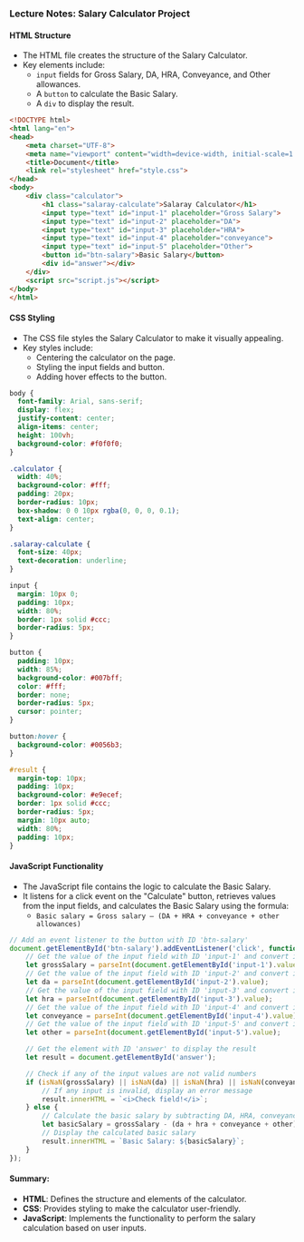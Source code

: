 ### Lecture Notes: Salary Calculator Project

#### HTML Structure
- The HTML file creates the structure of the Salary Calculator.
- Key elements include:
  - `input` fields for Gross Salary, DA, HRA, Conveyance, and Other allowances.
  - A `button` to calculate the Basic Salary.
  - A `div` to display the result.

```html
<!DOCTYPE html>
<html lang="en">
<head>
    <meta charset="UTF-8">
    <meta name="viewport" content="width=device-width, initial-scale=1.0">
    <title>Document</title>
    <link rel="stylesheet" href="style.css">
</head>
<body>
    <div class="calculator">
        <h1 class="salaray-calculate">Salaray Calculator</h1>
        <input type="text" id="input-1" placeholder="Gross Salary">
        <input type="text" id="input-2" placeholder="DA">
        <input type="text" id="input-3" placeholder="HRA">
        <input type="text" id="input-4" placeholder="conveyance">
        <input type="text" id="input-5" placeholder="Other">
        <button id="btn-salary">Basic Salary</button>
        <div id="answer"></div>
    </div>
    <script src="script.js"></script>
</body>
</html>
```

#### CSS Styling
- The CSS file styles the Salary Calculator to make it visually appealing.
- Key styles include:
  - Centering the calculator on the page.
  - Styling the input fields and button.
  - Adding hover effects to the button.

```css
body {
  font-family: Arial, sans-serif;
  display: flex;
  justify-content: center;
  align-items: center;
  height: 100vh;
  background-color: #f0f0f0;
}

.calculator {
  width: 40%;
  background-color: #fff;
  padding: 20px;
  border-radius: 10px;
  box-shadow: 0 0 10px rgba(0, 0, 0, 0.1);
  text-align: center;
}

.salaray-calculate {
  font-size: 40px;
  text-decoration: underline;
}

input {
  margin: 10px 0;
  padding: 10px;
  width: 80%;
  border: 1px solid #ccc;
  border-radius: 5px;
}

button {
  padding: 10px;
  width: 85%;
  background-color: #007bff;
  color: #fff;
  border: none;
  border-radius: 5px;
  cursor: pointer;
}

button:hover {
  background-color: #0056b3;
}

#result {
  margin-top: 10px;
  padding: 10px;
  background-color: #e9ecef;
  border: 1px solid #ccc;
  border-radius: 5px;
  margin: 10px auto;
  width: 80%;
  padding: 10px;
}
```

#### JavaScript Functionality
- The JavaScript file contains the logic to calculate the Basic Salary.
- It listens for a click event on the "Calculate" button, retrieves values from the input fields, and calculates the Basic Salary using the formula:
  - `Basic salary = Gross salary – (DA + HRA + conveyance + other allowances)`

```javascript
// Add an event listener to the button with ID 'btn-salary'
document.getElementById('btn-salary').addEventListener('click', function() {
    // Get the value of the input field with ID 'input-1' and convert it to an integer
    let grossSalary = parseInt(document.getElementById('input-1').value);
    // Get the value of the input field with ID 'input-2' and convert it to an integer
    let da = parseInt(document.getElementById('input-2').value);
    // Get the value of the input field with ID 'input-3' and convert it to an integer
    let hra = parseInt(document.getElementById('input-3').value);
    // Get the value of the input field with ID 'input-4' and convert it to an integer
    let conveyance = parseInt(document.getElementById('input-4').value);
    // Get the value of the input field with ID 'input-5' and convert it to an integer
    let other = parseInt(document.getElementById('input-5').value);

    // Get the element with ID 'answer' to display the result
    let result = document.getElementById('answer');

    // Check if any of the input values are not valid numbers
    if (isNaN(grossSalary) || isNaN(da) || isNaN(hra) || isNaN(conveyance) || isNaN(other)) {
        // If any input is invalid, display an error message
        result.innerHTML = `<i>Check field!</i>`;
    } else {
        // Calculate the basic salary by subtracting DA, HRA, conveyance, and other allowances from the gross salary
        let basicSalary = grossSalary - (da + hra + conveyance + other);
        // Display the calculated basic salary
        result.innerHTML = `Basic Salary: ${basicSalary}`;
    }
});
```

#### Summary:
- **HTML**: Defines the structure and elements of the calculator.
- **CSS**: Provides styling to make the calculator user-friendly.
- **JavaScript**: Implements the functionality to perform the salary calculation based on user inputs.

